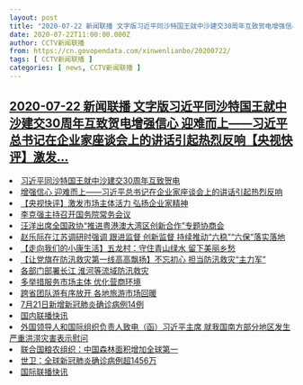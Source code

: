 ```yaml
---
layout: post
title: "2020-07-22 新闻联播 文字版习近平同沙特国王就中沙建交30周年互致贺电增强信心 迎难而上——习近平总书记在企业家座谈会上的讲话引起热烈反响【央视快评】激发..."
date: 2020-07-22T11:00:00.000Z
author: CCTV新闻联播
from: https://cn.govopendata.com/xinwenlianbo/20200722/
tags: [ CCTV新闻联播 ]
categories: [ news, CCTV新闻联播 ]
---
```

<!--1595415600000-->
[2020-07-22 新闻联播 文字版习近平同沙特国王就中沙建交30周年互致贺电增强信心 迎难而上——习近平总书记在企业家座谈会上的讲话引起热烈反响【央视快评】激发...](https://cn.govopendata.com/xinwenlianbo/20200722/)
------

<div>
<li><a target="_blank" href="https://cn.govopendata.com/xinwenlianbo/20200722/#169077">习近平同沙特国王就中沙建交30周年互致贺电</a></li><li><a target="_blank" href="https://cn.govopendata.com/xinwenlianbo/20200722/#169078">增强信心 迎难而上——习近平总书记在企业家座谈会上的讲话引起热烈反响</a></li><li><a target="_blank" href="https://cn.govopendata.com/xinwenlianbo/20200722/#169079">【央视快评】激发市场主体活力 弘扬企业家精神</a></li><li><a target="_blank" href="https://cn.govopendata.com/xinwenlianbo/20200722/#169080">李克强主持召开国务院常务会议</a></li><li><a target="_blank" href="https://cn.govopendata.com/xinwenlianbo/20200722/#169081">汪洋出席全国政协“推进粤港澳大湾区创新合作”专题协商会</a></li><li><a target="_blank" href="https://cn.govopendata.com/xinwenlianbo/20200722/#169082">赵乐际在江苏调研时强调 跟进监督 创新监督 持续推动“六稳”“六保”落实落地</a></li><li><a target="_blank" href="https://cn.govopendata.com/xinwenlianbo/20200722/#169083">【走向我们的小康生活】五龙村：守住青山绿水 留下美丽乡愁</a></li><li><a target="_blank" href="https://cn.govopendata.com/xinwenlianbo/20200722/#169084">【让党旗在防汛救灾第一线高高飘扬】不忘初心 担当防汛救灾“主力军”</a></li><li><a target="_blank" href="https://cn.govopendata.com/xinwenlianbo/20200722/#169085">各部门部署长江 淮河等流域防汛救灾</a></li><li><a target="_blank" href="https://cn.govopendata.com/xinwenlianbo/20200722/#169086">多举措服务市场主体 优化营商环境</a></li><li><a target="_blank" href="https://cn.govopendata.com/xinwenlianbo/20200722/#169087">跨省团队游有序放开 各地旅游市场回暖</a></li><li><a target="_blank" href="https://cn.govopendata.com/xinwenlianbo/20200722/#169088">7月21日新增新冠肺炎确诊病例14例</a></li><li><a target="_blank" href="https://cn.govopendata.com/xinwenlianbo/20200722/#169089">国内联播快讯</a></li><li><a target="_blank" href="https://cn.govopendata.com/xinwenlianbo/20200722/#169090">外国领导人和国际组织负责人致电（函）习近平主席 就我国南方部分地区发生严重洪涝灾害表示慰问</a></li><li><a target="_blank" href="https://cn.govopendata.com/xinwenlianbo/20200722/#169091">联合国粮农组织：中国森林面积增加全球第一</a></li><li><a target="_blank" href="https://cn.govopendata.com/xinwenlianbo/20200722/#169092">世卫：全球新冠肺炎确诊病例超1456万</a></li><li><a target="_blank" href="https://cn.govopendata.com/xinwenlianbo/20200722/#169093">国际联播快讯</a></li>
</div>
